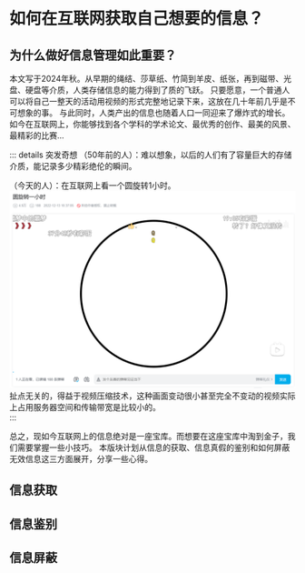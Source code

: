 # 如何在互联网获取自己想要的信息？

## 为什么做好信息管理如此重要？

本文写于2024年秋。从早期的绳结、莎草纸、竹简到羊皮、纸张，再到磁带、光盘、硬盘等介质，人类存储信息的能力得到了质的飞跃。
只要愿意，一个普通人可以将自己一整天的活动用视频的形式完整地记录下来，这放在几十年前几乎是不可想象的事。
与此同时，人类产出的信息也随着人口一同迎来了爆炸式的增长。
如今在互联网上，你能够找到各个学科的学术论文、最优秀的创作、最美的风景、最精彩的比赛...

::: details 突发奇想
（50年前的人）：难以想象，以后的人们有了容量巨大的存储介质，能记录多少精彩绝伦的瞬间。

（今天的人）：在互联网上看一个圆旋转1小时。
![](../asserts/intro/circle.png)
扯点无关的，得益于视频压缩技术，这种画面变动很小甚至完全不变动的视频实际上占用服务器空间和传输带宽是比较小的。
<br/>
:::

总之，现如今互联网上的信息绝对是一座宝库。而想要在这座宝库中淘到金子，我们需要掌握一些小技巧。
本版块计划从信息的获取、信息真假的鉴别和如何屏蔽无效信息这三方面展开，分享一些心得。

## 信息获取

## 信息鉴别

## 信息屏蔽

